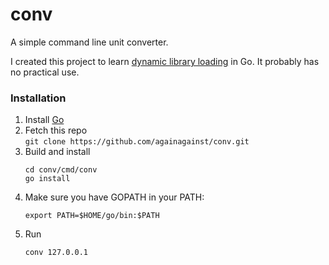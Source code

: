 # conv

A simple command line unit converter.

I created this project to learn [dynamic library loading](https://medium.com/learning-the-go-programming-language/writing-modular-go-programs-with-plugins-ec46381ee1a9) in Go. It probably has no practical use.

### Installation
1. Install [Go](https://go.dev/doc/install)
2. Fetch this repo  
    `git clone https://github.com/againagainst/conv.git`
3. Build and install    
    ```
    cd conv/cmd/conv
    go install
    ```    
4. Make sure you have GOPATH in your PATH:  
    ```
    export PATH=$HOME/go/bin:$PATH
    ```
5. Run
    ```
    conv 127.0.0.1
    ```
